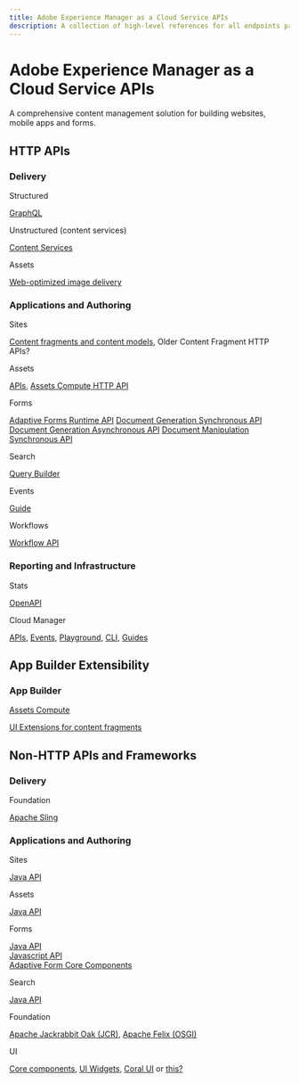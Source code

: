 ```yaml
---
title: Adobe Experience Manager as a Cloud Service APIs
description: A collection of high-level references for all endpoints provided by Adobe Experience Manager as a Cloud Service.
---
```


<Hero slots="heading, text"/>

# Adobe Experience Manager as a Cloud Service APIs

A comprehensive content management solution for building websites, mobile apps and forms.

## HTTP APIs

<DiscoverBlock slots="heading, link, text"/>

### Delivery

Structured

[GraphQL](https://experienceleague.adobe.com/docs/experience-manager-cloud-service/content/headless/graphql-api/content-fragments.html)

<DiscoverBlock slots="link, text"/>

Unstructured (content services)

[Content Services](https://experienceleague.adobe.com/docs/experience-manager-cloud-service/content/implementing/developing/full-stack/components-templates/json-exporter.html?lang=en)

<DiscoverBlock slots="link, text"/>

Assets

[Web-optimized image delivery](https://experienceleague.adobe.com/docs/experience-manager-core-components/using/developing/web-optimized-image-delivery.html?lang=en)

<DiscoverBlock slots="heading, link, text"/>

### Applications and Authoring

Sites

[Content fragments and content models](https://developer-stage.adobe.com/experience-cloud/experience-manager-apis/api/#sites), Older Content Fragment HTTP APIs?

<DiscoverBlock slots="link, text"/>

Assets

[APIs](https://experienceleague.adobe.com/docs/experience-manager-cloud-service/content/assets/admin/mac-api-assets.html?lang=en), [Assets Compute HTTP API](https://experienceleague.adobe.com/docs/asset-compute/using/api.html?lang=en)

<DiscoverBlock slots="link, text"/>

Forms

[Adaptive Forms Runtime API](https://opensource.adobe.com/aem-forms-af-runtime/api)
[Document Generation Synchronous API](https://developer.adobe.com/experience-manager-forms-cloud-service-developer-reference/references/output-sync)
[Document Generation Asynchronous API](https://developer.adobe.com/experience-manager-forms-cloud-service-developer-reference/references/output-batch)
[Document Manipulation Synchronous API](https://developer.adobe.com/experience-manager-forms-cloud-service-developer-reference/references/assembler-sync)

<DiscoverBlock slots="link, text"/>

Search

[Query Builder](https://experienceleague.adobe.com/docs/experience-manager-cloud-service/content/implementing/developing/full-stack/search/query-builder-api.html?lang=en)

<DiscoverBlock slots="link, text"/>

Events

[Guide](https://developer.adobe.com/events/docs/guides/using/aem/)

<DiscoverBlock slots="link, text"/>

Workflows

[Workflow API](https://experienceleague.adobe.com/docs/experience-manager-65/developing/extending-aem/extending-workflows/workflows-program-interaction.html?lang=en)

<DiscoverBlock slots="heading, link, text"/>

### Reporting and Infrastructure

Stats

[OpenAPI](https://developer-stage.adobe.com/experience-cloud/experience-manager-apis/api/#stats)

<DiscoverBlock slots="link, text"/>

Cloud Manager

[APIs](https://developer.adobe.com/experience-cloud/cloud-manager/reference/api/), [Events](https://developer.adobe.com/experience-cloud/cloud-manager/reference/events/), [Playground](https://developer.adobe.com/experience-cloud/cloud-manager/reference/playground/), [CLI](https://developer.adobe.com/experience-cloud/cloud-manager/cli-and-sdks/), [Guides](https://developer.adobe.com/experience-cloud/cloud-manager/)

## App Builder Extensibility

<DiscoverBlock slots="heading, link"/>

### App Builder

[Assets Compute](https://experienceleague.adobe.com/docs/asset-compute/using/extend/understand-extensibility.html?lang=en)

<DiscoverBlock slots="link"/>

[UI Extensions for content fragments](https://developer.adobe.com/uix/docs/)

## Non-HTTP APIs and Frameworks

<DiscoverBlock slots="heading, link, text"/>

### Delivery

Foundation

[Apache Sling](https://sling.apache.org/apidocs/sling11/)

<DiscoverBlock slots="heading, link, text"/>

### Applications and Authoring

Sites

[Java API](https://javadoc.io/doc/com.adobe.aem/aem-sdk-api/latest/com/day/cq/wcm/api/package-summary.html)

<DiscoverBlock slots="link, text"/>

Assets

[Java API](https://javadoc.io/doc/com.adobe.aem/aem-sdk-api/latest/com/day/cq/dam/api/package-summary.html)

<DiscoverBlock slots="link, text"/>

Forms

[Java API](https://javadoc.io/doc/com.adobe.aem/aem-forms-sdk-api/latest/index.html)  
[Javascript API](https://developer.adobe.com/experience-manager/reference-materials/cloud-service/jsdoc/aem-forms-cloud-service-jsdoc/index.html)  
[Adaptive Form Core Components](https://experienceleague.adobe.com/docs/experience-manager-core-components/using/adaptive-forms/introduction.html)

<DiscoverBlock slots="link, text"/>

Search

[Java API](https://experienceleague.adobe.com/docs/experience-manager-cloud-service/content/implementing/developing/full-stack/search/query-builder-api.html?lang=en#example-query-builder-api-usage)

<DiscoverBlock slots="link, text"/>

Foundation

[Apache Jackrabbit Oak (JCR)](https://jackrabbit.apache.org/oak/docs/oak_api/overview.html), [Apache Felix (OSGI)](https://felix.apache.org/documentation/index.html)

<DiscoverBlock slots="link, text"/>

UI

[Core components](https://experienceleague.adobe.com/docs/experience-manager-core-components/using/introduction.html?lang=en), [UI Widgets](https://developer.adobe.com/experience-manager/reference-materials/6-5/granite-ui/api/jcr_root/libs/granite/ui/index.html), [Coral UI]( https://developer.adobe.com/experience-manager/reference-materials/6-5/coral-ui/coralui3/index.html) or [this?](https://opensource.adobe.com/coral-spectrum/documentation/)
